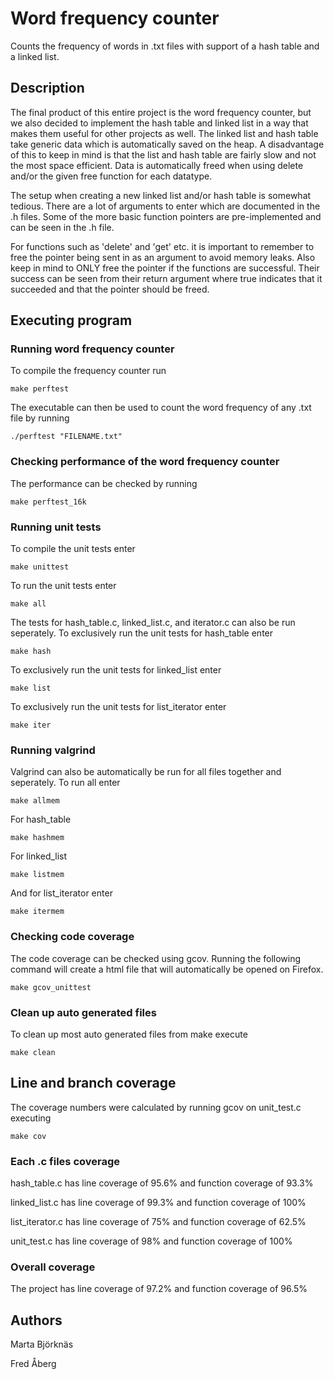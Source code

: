 # Word frequency counter

Counts the frequency of words in .txt files with support of a hash table and a linked list.

## Description

The final product of this entire project is the word frequency counter, but we also decided to implement the hash table and linked list in a way that makes them useful for other projects as well. The linked list and hash table take generic data which is automatically saved on the heap. A disadvantage of this to keep in mind is that the list and hash table are fairly slow and not the most space efficient. Data is automatically freed when using delete and/or the given free function for each datatype.

The setup when creating a new linked list and/or hash table is somewhat tedious. There are a lot of arguments to enter which are documented in the .h files. Some of the more basic function pointers are pre-implemented and can be seen in the .h file.

For functions such as 'delete' and 'get' etc. it is important to remember to free the pointer being sent in as an argument to avoid memory leaks. Also keep in mind to ONLY free the pointer if the functions are successful. Their success can be seen from their return argument where true indicates that it succeeded and that the pointer should be freed.

## Executing program

### Running word frequency counter

To compile the frequency counter run
```
make perftest
```
The executable can then be used to count the word frequency of any .txt file by running 
```
./perftest "FILENAME.txt"
```

### Checking performance of the word frequency counter

The performance can be checked by running
```
make perftest_16k
```

### Running unit tests

To compile the unit tests enter
```
make unittest
```
To run the unit tests enter 
```
make all
```
The tests for hash_table.c, linked_list.c, and iterator.c can also be run seperately. To exclusively run the unit tests for hash_table enter
```
make hash
```
To exclusively run the unit tests for linked_list enter
```
make list
```
To exclusively run the unit tests for list_iterator enter
```
make iter
```

### Running valgrind

Valgrind can also be automatically be run for all files together and seperately.
To run all enter
```
make allmem
```
For hash_table
```
make hashmem
```
For linked_list
```
make listmem
```
And for list_iterator enter
```
make itermem
```

### Checking code coverage

The code coverage can be checked using gcov. Running the following command will create a html file that will automatically be opened on Firefox. 
```
make gcov_unittest
```

### Clean up auto generated files

To clean up most auto generated files from make execute
```
make clean
```

## Line and branch coverage

The coverage numbers were calculated by running gcov on unit_test.c executing
```
make cov
```

### Each .c files coverage

hash_table.c has line coverage of 95.6% and function coverage of 93.3%

linked_list.c has line coverage of 99.3% and function coverage of 100%

list_iterator.c has line coverage of 75% and function coverage of 62.5%

unit_test.c has line coverage of 98% and function coverage of 100%

### Overall coverage

The project has line coverage of 97.2% and function coverage of 96.5%

## Authors

Marta Björknäs

Fred Åberg
